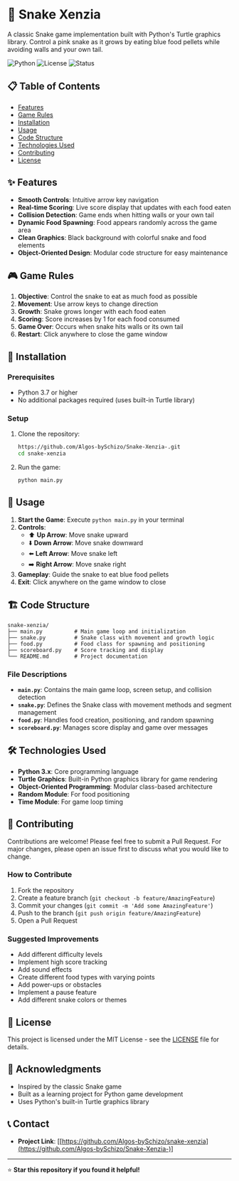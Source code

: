 # 🐍 Snake Xenzia

A classic Snake game implementation built with Python's Turtle graphics library. Control a pink snake as it grows by eating blue food pellets while avoiding walls and your own tail.

![Python](https://img.shields.io/badge/Python-3.7+-blue.svg)
![License](https://img.shields.io/badge/License-MIT-green.svg)
![Status](https://img.shields.io/badge/Status-Complete-brightgreen.svg)

## 📋 Table of Contents

- [Features](#-features)
- [Game Rules](#-game-rules)
- [Installation](#-installation)
- [Usage](#-usage)
- [Code Structure](#-code-structure)
- [Technologies Used](#-technologies-used)
- [Contributing](#-contributing)
- [License](#-license)

## ✨ Features

- **Smooth Controls**: Intuitive arrow key navigation
- **Real-time Scoring**: Live score display that updates with each food eaten
- **Collision Detection**: Game ends when hitting walls or your own tail
- **Dynamic Food Spawning**: Food appears randomly across the game area
- **Clean Graphics**: Black background with colorful snake and food elements
- **Object-Oriented Design**: Modular code structure for easy maintenance

## 🎮 Game Rules

1. **Objective**: Control the snake to eat as much food as possible
2. **Movement**: Use arrow keys to change direction
3. **Growth**: Snake grows longer with each food eaten
4. **Scoring**: Score increases by 1 for each food consumed
5. **Game Over**: Occurs when snake hits walls or its own tail
6. **Restart**: Click anywhere to close the game window

## 🚀 Installation

### Prerequisites

- Python 3.7 or higher
- No additional packages required (uses built-in Turtle library)

### Setup

1. Clone the repository:
   ```bash
   https://github.com/Algos-bySchizo/Snake-Xenzia-.git
   cd snake-xenzia
   ```

2. Run the game:
   ```bash
   python main.py
   ```

## 🎯 Usage

1. **Start the Game**: Execute `python main.py` in your terminal
2. **Controls**:
   - ⬆️ **Up Arrow**: Move snake upward
   - ⬇️ **Down Arrow**: Move snake downward
   - ⬅️ **Left Arrow**: Move snake left
   - ➡️ **Right Arrow**: Move snake right
3. **Gameplay**: Guide the snake to eat blue food pellets
4. **Exit**: Click anywhere on the game window to close

## 🏗️ Code Structure

```
snake-xenzia/
├── main.py          # Main game loop and initialization
├── snake.py         # Snake class with movement and growth logic
├── food.py          # Food class for spawning and positioning
├── scoreboard.py    # Score tracking and display
└── README.md        # Project documentation
```

### File Descriptions

- **`main.py`**: Contains the main game loop, screen setup, and collision detection
- **`snake.py`**: Defines the Snake class with movement methods and segment management
- **`food.py`**: Handles food creation, positioning, and random spawning
- **`scoreboard.py`**: Manages score display and game over messages

## 🛠️ Technologies Used

- **Python 3.x**: Core programming language
- **Turtle Graphics**: Built-in Python graphics library for game rendering
- **Object-Oriented Programming**: Modular class-based architecture
- **Random Module**: For food positioning
- **Time Module**: For game loop timing

## 🤝 Contributing

Contributions are welcome! Please feel free to submit a Pull Request. For major changes, please open an issue first to discuss what you would like to change.

### How to Contribute

1. Fork the repository
2. Create a feature branch (`git checkout -b feature/AmazingFeature`)
3. Commit your changes (`git commit -m 'Add some AmazingFeature'`)
4. Push to the branch (`git push origin feature/AmazingFeature`)
5. Open a Pull Request

### Suggested Improvements

- Add different difficulty levels
- Implement high score tracking
- Add sound effects
- Create different food types with varying points
- Add power-ups or obstacles
- Implement a pause feature
- Add different snake colors or themes

## 📝 License

This project is licensed under the MIT License - see the [LICENSE](LICENSE) file for details.

## 🙏 Acknowledgments

- Inspired by the classic Snake game
- Built as a learning project for Python game development
- Uses Python's built-in Turtle graphics library

## 📞 Contact

- **Project Link**: [[https://github.com/Algos-bySchizo/snake-xenzia](https://github.com/Algos-bySchizo/Snake-Xenzia-)]

---

⭐ **Star this repository if you found it helpful!** 
